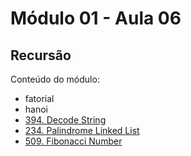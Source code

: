 # Módulo 01 - Aula 06
## Recursão

Conteúdo do módulo:
- fatorial
- hanoi
- [394. Decode String](https://leetcode.com/problems/decode-string/description/)
- [234. Palindrome Linked List](https://leetcode.com/problems/palindrome-linked-list/)
- [509. Fibonacci Number](https://leetcode.com/problems/fibonacci-number/description/)